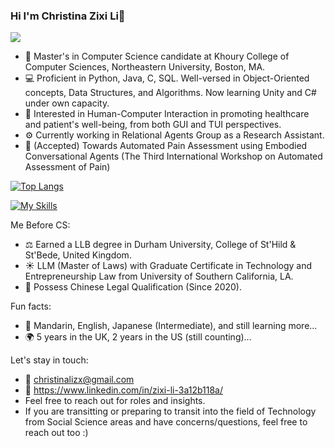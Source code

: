 ### Hi I'm Christina Zixi Li👋
![](https://komarev.com/ghpvc/?username=christinalizx&color=green)

- 🏫 Master's in Computer Science candidate at Khoury College of Computer Sciences, Northeastern University, Boston, MA.
- 💻 Proficient in Python, Java, C, SQL. Well-versed in Object-Oriented concepts, Data Structures, and Algorithms. Now learning Unity and C# under own capacity.
- 🤖️ Interested in Human-Computer Interaction in promoting healthcare and patient's well-being, from both GUI and TUI perspectives.
- ⚙️ Currently working in Relational Agents Group as a Research Assistant.
- 📑 (Accepted) Towards Automated Pain Assessment using Embodied Conversational Agents (The Third
International Workshop on Automated Assessment of Pain)

[![Top Langs](https://github-readme-stats.vercel.app/api/top-langs/?username=christinalizx&layout=donut&theme=holi&show_icons=true)](https://github.com/anuraghazra/github-readme-stats)

[![My Skills](https://skillicons.dev/icons?i=aws,java,c,cs,discord,eclipse,git,github,python,html,idea,latex,linux,mysql,unity,flutter&perline=4)](https://skillicons.dev)

Me Before CS: 
- ⚖️ Earned a LLB degree in Durham University, College of St'Hild & St'Bede, United Kingdom.
- ☀️ LLM (Master of Laws) with Graduate Certificate in Technology and Entrepreneurship Law from University of Southern California, LA.
- 🌲 Possess Chinese Legal Qualification (Since 2020).

Fun facts:
- 💬 Mandarin, English, Japanese (Intermediate), and still learning more...
- 🌍 5 years in the UK, 2 years in the US (still counting)...

Let's stay in touch:
- 📧 christinalizx@gmail.com
- 💼 https://www.linkedin.com/in/zixi-li-3a12b118a/
- Feel free to reach out for roles and insights.
- If you are transitting or preparing to transit into the field of Technology from Social Science areas and have concerns/questions, feel free to reach out too :)



